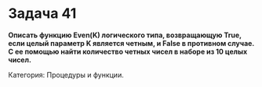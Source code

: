 # Задача 41

**Описать функцию Even(K) логического типа, возвращающую True, если целый параметр K является четным, и False в противном случае. С ее помощью найти количество четных чисел в наборе из 10 целых чисел.**

Категория: Процедуры и функции.